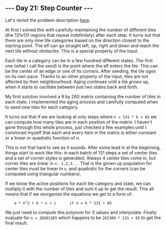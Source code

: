## --- Day 21: Step Counter ---
Let's revisit the problem description [here](https://adventofcode.com/2023/day/21).

At first I solved this with carefully maintaining the number of different 
tiles (the 131x131 regions that repeat indefinitely) after each step. It 
turns out that there are only nine tile categories based on the direction 
closest to the starting point. The elf can go straight left, up, right 
and down and reach the next tile without obstacles. This is a special 
property of the input.

Each tile in a category can be in a few hundred different states. The 
first one (what I call the _seed_) is the point where the elf enters the 
tile. This can be the center of an edge or one of its corners. After 
seeding, the tile _ages_ on its own pace. Thanks to an other property of 
the input, tiles are not affected by their neighbourhood. Aging continues 
until a tile _grows_ up, when it starts to oscillate between just two 
states back and forth.

My first solution involved a 9 by 260 matrix containing the number of 
tiles in each state. I implemented the aging process and carefully 
computed when to seed new tiles for each category.

It turns out that if we are looking at only steps where `n = 131 * k + 65` 
we can compute how many tiles are in each position of the matrix.
I haven't gone through this whole process, just checked a few examples 
until I convinced myself that each and every item in the matrix is either 
constant or a linear or quadratic function of n.

This is not that hard to see as it sounds. After some lead in at the 
beginning, things start to work like this: in each batch of 131 steps a 
set of center tiles and a set of corner styles is generated. 
Always 4 center tiles come in, but corner tiles are linear in `n: 1,2,3...`
That is the grown up population for center tiles must be linear in `n`, 
and quadratic for the corners (can be computed using triangular numbers). 

If we know the active positions for each tile category and state, we
can multiply it with the number of tiles and sum it up to get the result.
This all means that if we reorganize the equations we get to a form of:

```
    a * n^2 + b * n + c      if n = k * 131 + 65
```

We just need to compute this polynom for 3 values and interpolate.
Finally evaluate for `n = 26501365` which happens to be `202300 * 131 + 65`
to get the final result.
